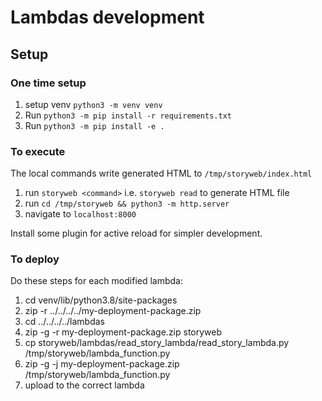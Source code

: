 # Lambdas development

## Setup

### One time setup
1. setup venv `python3 -m venv venv`
1. Run `python3 -m pip install -r requirements.txt`
1. Run `python3 -m pip install -e .`

### To execute

The local commands write generated HTML to `/tmp/storyweb/index.html` 

1. run `storyweb <command>` i.e.  `storyweb read` to generate HTML file
1. run `cd /tmp/storyweb && python3 -m http.server`
1. navigate to `localhost:8000`

Install some plugin for active reload for simpler development.


### To deploy

Do these steps for each modified lambda:

1.  cd venv/lib/python3.8/site-packages
2.  zip -r ../../../../my-deployment-package.zip
3.  cd ../../../../lambdas
4.  zip -g -r my-deployment-package.zip storyweb
5.  cp storyweb/lambdas/read_story_lambda/read_story_lambda.py /tmp/storyweb/lambda_function.py
6.  zip -g -j my-deployment-package.zip /tmp/storyweb/lambda_function.py 
7.  upload to the correct lambda
